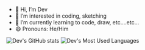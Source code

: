 - 👋 Hi, I’m Dev
- 👀 I’m interested in coding, sketching
- 🌱 I’m currently learning to code, draw, etc....etc...
- 😄 Pronouns: He/Him

<!---
devkala05/devkala05 is a ✨ special ✨ repository because its `README.md` (this file) appears on your GitHub profile.
You can click the Preview link to take a look at your changes.
--->
![Dev's GitHub stats](https://github-readme-stats.vercel.app/api?username=devkala05&hide=stars&count_private=true&show_icons=true&theme=shadow_green)
![Dev's Most Used Languages](https://github-readme-stats.vercel.app/api/top-langs/?username=devkala05&theme=shadow_green&layout=compact)
